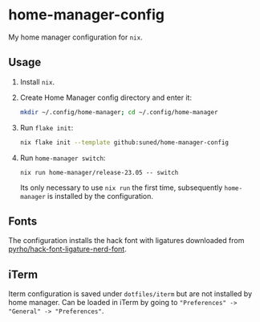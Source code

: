 # home-manager-config

My home manager configuration for `nix`.

## Usage

1. Install `nix`.

2. Create Home Manager config directory and enter it:
   ```bash
   mkdir ~/.config/home-manager; cd ~/.config/home-manager
   ```
3. Run `flake init`:
   ```bash
   nix flake init --template github:suned/home-manager-config
   ```
4. Run `home-manager switch`:
   ```
   nix run home-manager/release-23.05 -- switch
   ```
   Its only necessary to use `nix run` the first time, subsequently `home-manager` is installed by the configuration.

## Fonts

The configuration installs the hack font with ligatures downloaded from [pyrho/hack-font-ligature-nerd-font](https://github.com/pyrho/hack-font-ligature-nerd-font).

## iTerm

Iterm configuration is saved under `dotfiles/iterm` but are not installed by home manager. Can be loaded in iTerm by going to `"Preferences" -> "General" -> "Preferences"`.
